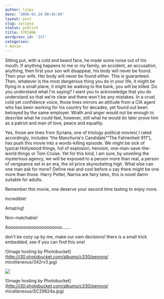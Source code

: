 ```yaml
---
author: linpx
date: '2006-01-24 00:45:09'
layout: post
slug: syriana
status: publish
title: SYRIANA
wordpress_id: '237'
categories:
- movie
---
```


Sitting put, with a cold and beard face, he made some noise out of his mouth.
If anything happens to me or my family, an accident, an accusation, anything,
then first your son will disappear, his body will never be found. Then your
wife. Her body will never be found either. This is guaranteed. Then, whatever
is the most dangerous thing you do in your life, it might be flying in a small
plane, it might be walking to the bank, you will be killed. Do you understand
what I'm saying? I want you to acknowledge that you do understand so that
we're clear and there won't be any mistakes. In a cruel, cold yet confidence
voice, those lines mirrors an attitude from a CIA agent who has been working
for his country for decades, yet found out been betrayed by the same employer.
Wrath and anger would not be enough to describe what he could feel, however,
still what he would do later prove him as a patriot and man of love, peace and
equality.

Yes, those are lines from Syriana, one of triology political movies( I rated
accordingly, includes “the Manchuria's Candidate””The Fahrenheit 911”), has
push this movie into a words-killing episode. We might be sick of typical
Hollywood things, full of explosion, heroism, one-man-save-the-world things or
Tom Cruise. Yet for this kind, I am sure, by unveiling the mysterious agency,
we will be exposed to a person more than real, a person of vengeance set in an
era, the oil price skyrocketing high. What else can one man ask for more?
Define real and cool before u say there might be one more than those. Harry
Potter, Narnia are fairy tales, this is novel damn suitable for adults.

Remember this movie, one deserve your second time tasting to enjoy more.

Incredible!

Amazing!

Non-matchable!

Aooooooooooooooooooooo.......

don't be cozy up by me, make our own decisions! thers is a small trick
embedded, see if you can find this one!

  

![Image hosting by Photobucket](http://i30.photobucket.com/albums/c330/pennyg/
micellaneous/342rv3.jpg)

  
  
![](http://i30.photobucket.com/albums/c330/pennyg/micellaneous/2705.jpg)

  
![Image hosting by Photobucket](http://i30.photobucket.com/albums/c330/pennyg/
micellaneous/SC29824a.jpg)

